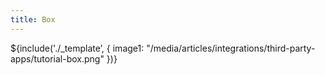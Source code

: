 ```yaml
---
title: Box
---
```

${include('./_template’, { 
  image1: "/media/articles/integrations/third-party-apps/tutorial-box.png"
})}